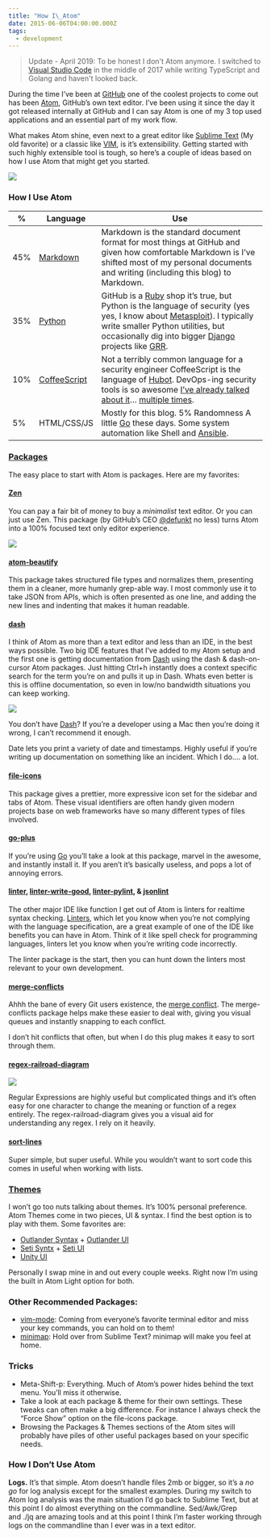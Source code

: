 ```yaml
---
title: "How I\_Atom"
date: 2015-06-06T04:00:00.000Z
tags:
  - development
---
```


> Update - April 2019: To be honest I don't Atom anymore. I switched to [Visual Studio Code](https://code.visualstudio.com) in the middle of 2017 while writing TypeScript and Golang and haven't looked back.

During the time I’ve been at [GitHub](https://www.github.com/) one of the coolest projects to come out has been [Atom](https://atom.io/), GitHub’s own text editor. I’ve been using it since the day it got released internally at GitHub and I can say Atom is one of my 3 top used applications and an essential part of my work flow.

What makes Atom shine, even next to a great editor like [Sublime Text](http://www.sublimetext.com/) (My old favorite) or a classic like [VIM](http://www.vim.org/), is it’s extensibility. Getting started with such highly extensible tool is tough, so here’s a couple of ideas based on how I use Atom that might get you started.

![](https://cdn-images-1.medium.com/max/800/0*uu1RCcAauvSeYigF.png)

### How I Use Atom

| %   | Language                                                      | Use                                                                                                                                                                                                                                                                                                                                                                          |
| --- | ------------------------------------------------------------- | ---------------------------------------------------------------------------------------------------------------------------------------------------------------------------------------------------------------------------------------------------------------------------------------------------------------------------------------------------------------------------- |
| 45% | [Markdown](https://help.github.com/articles/markdown-basics/) | Markdown is the standard document format for most things at GitHub and given how comfortable Markdown is I’ve shifted most of my personal documents and writing (including this blog) to Markdown.                                                                                                                                                                           |
| 35% | [Python](https://www.python.org/)                             | GitHub is a [Ruby](https://www.ruby-lang.org/en/) shop it’s true, but Python is the language of security (yes yes, I know about [Metasploit](https://github.com/rapid7/metasploit-framework)). I typically write smaller Python utilities, but occasionally dig into bigger [Django](https://www.djangoproject.com/) projects like [GRR](https://github.com/google/grr).     |
| 10% | [CoffeeScript](http://coffeescript.org/)                      | Not a terribly common language for a security engineer CoffeeScript is the language of [Hubot](https://hubot.github.com/). DevOps-ing security tools is so awesome [I’ve already talked about it](http://sroberts.github.io/2014/05/14/using-robots-to-fight-bad-guys/)… [multiple times](https://speakerdeck.com/sroberts/building-your-own-dfir-sidekick-threads-edition). |
| 5%  | HTML/CSS/JS                                                   | Mostly for this blog. 5% Randomness A little [Go](http://golang.org/) these days. Some system automation like Shell and [Ansible](http://www.ansible.com/home).                                                                                                                                                                                                              |

### [Packages](https://atom.io/packages)

The easy place to start with Atom is packages. Here are my favorites:

#### [Zen](https://atom.io/packages/zen)

You can pay a fair bit of money to buy a _minimalist_ text editor. Or you can just use Zen. This package (by GitHub’s CEO [@defunkt](https://github.com/defunkt) no less) turns Atom into a 100% focused text only editor experience.

![](https://cdn-images-1.medium.com/max/800/0*cEYC4acsiVaztj3U.png)

#### [atom-beautify](https://atom.io/packages/atom-beautify)

This package takes structured file types and normalizes them, presenting them in a cleaner, more humanly grep-able way. I most commonly use it to take JSON from APIs, which is often presented as one line, and adding the new lines and indenting that makes it human readable.

#### [dash](https://atom.io/packages/dash)

I think of Atom as more than a text editor and less than an IDE, in the best ways possible. Two big IDE features that I’ve added to my Atom setup and the first one is getting documentation from [Dash](https://kapeli.com/dash) using the dash & dash-on-cursor Atom packages. Just hitting Ctrl+h instantly does a context specific search for the term you’re on and pulls it up in Dash. Whats even better is this is offline documentation, so even in low/no bandwidth situations you can keep working.

![](https://cdn-images-1.medium.com/max/800/0*Tg0dVMqI7B_0m55w.png)

You don’t have [Dash](https://kapeli.com/dash)? If you’re a developer using a Mac then you’re doing it wrong, I can’t recommend it enough.

Date lets you print a variety of date and timestamps. Highly useful if you’re writing up documentation on something like an incident. Which I do…. a lot.

#### [file-icons](https://atom.io/packages/file-icons)

This package gives a prettier, more expressive icon set for the sidebar and tabs of Atom. These visual identifiers are often handy given modern projects base on web frameworks have so many different types of files involved.

#### [go-plus](https://atom.io/packages/go-plus)

If you’re using [Go](http://golang.org/) you’ll take a look at this package, marvel in the awesome, and instantly install it. If you aren’t it’s basically useless, and pops a lot of annoying errors.

#### [linter](https://atom.io/packages/linter), [linter-write-good](https://atom.io/packages/linter-write-good), [linter-pylint](https://atom.io/packages/linter-pylint), & [jsonlint](https://atom.io/packages/jsonlint)

The other major IDE like function I get out of Atom is linters for realtime syntax checking. [Linters](http://en.wikipedia.org/wiki/Lint_%28software%29), which let you know when you’re not complying with the language specification, are a great example of one of the IDE like benefits you can have in Atom. Think of it like spell check for programming languages, linters let you know when you’re writing code incorrectly.

The linter package is the start, then you can hunt down the linters most relevant to your own development.

#### [merge-conflicts](https://atom.io/packages/merge-conflicts)

Ahhh the bane of every Git users existence, the [merge conflict](https://help.github.com/articles/resolving-a-merge-conflict-from-the-command-line/). The merge-conflicts package helps make these easier to deal with, giving you visual queues and instantly snapping to each conflict.

I don’t hit conflicts that often, but when I do this plug makes it easy to sort through them.

#### [regex-railroad-diagram](https://atom.io/packages/regex-railroad-diagram)

![](https://cdn-images-1.medium.com/max/800/0*R48osRBFXmfCRL_A.)

Regular Expressions are highly useful but complicated things and it’s often easy for one character to change the meaning or function of a regex entirely. The regex-railroad-diagram gives you a visual aid for understanding any regex. I rely on it heavily.

#### [sort-lines](https://atom.io/packages/sort-lines)

Super simple, but super useful. While you wouldn’t want to sort code this comes in useful when working with lists.

### [Themes](https://atom.io/themes)

I won’t go too nuts talking about themes. It’s 100% personal preference. Atom Themes come in two pieces, UI & syntax. I find the best option is to play with them. Some favorites are:

- [Outlander Syntax](https://atom.io/themes/outlander-syntax) \+ [Outlander UI](https://atom.io/themes/outlander-ui)
- [Seti Syntx](https://atom.io/themes/seti-syntax) \+ [Seti UI](https://atom.io/themes/seti-ui)
- [Unity UI](https://atom.io/themes/unity-ui)

Personally I swap mine in and out every couple weeks. Right now I’m using the built in Atom Light option for both.

### Other Recommended Packages:

- [vim-mode](https://atom.io/packages/vim-mode): Coming from everyone’s favorite terminal editor and miss your key commands, you can hold on to them!
- [minimap](https://atom.io/packages/minimap): Hold over from Sublime Text? minimap will make you feel at home.

### Tricks

- Meta-Shift-p: Everything. Much of Atom’s power hides behind the text menu. You’ll miss it otherwise.
- Take a look at each package & theme for their own settings. These tweaks can often make a big difference. For instance I always check the “Force Show” option on the file-icons package.
- Browsing the Packages & Themes sections of the Atom sites will probably have piles of other useful packages based on your specific needs.

### How I Don’t Use Atom

**Logs.** It’s that simple. Atom doesn’t handle files 2mb or bigger, so it’s a _no go_ for log analysis except for the smallest examples. During my switch to Atom log analysis was the main situation I’d go back to Sublime Text, but at this point I do almost everything on the commandline. Sed/Awk/Grep and ./jq are amazing tools and at this point I think I’m faster working through logs on the commandline than I ever was in a text editor.
